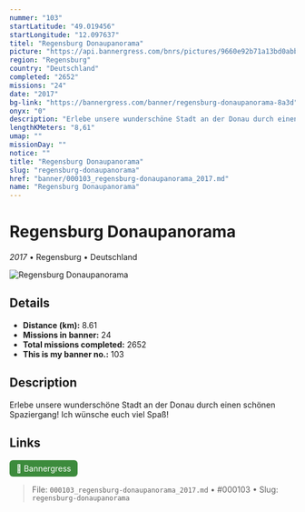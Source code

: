 ```yaml
---
nummer: "103"
startLatitude: "49.019456"
startLongitude: "12.097637"
titel: "Regensburg Donaupanorama"
picture: "https://api.bannergress.com/bnrs/pictures/9660e92b71a13bd0abb35c73ea9b93bd"
region: "Regensburg"
country: "Deutschland"
completed: "2652"
missions: "24"
date: "2017"
bg-link: "https://bannergress.com/banner/regensburg-donaupanorama-8a3d"
onyx: "0"
description: "Erlebe unsere wunderschöne Stadt an der Donau durch einen schönen Spaziergang! Ich wünsche euch viel Spaß!"
lengthKMeters: "8,61"
umap: ""
missionDay: ""
notice: ""
title: "Regensburg Donaupanorama"
slug: "regensburg-donaupanorama"
href: "banner/000103_regensburg-donaupanorama_2017.md"
name: "Regensburg Donaupanorama"
---
```

# Regensburg Donaupanorama

*2017* • Regensburg • Deutschland

![Regensburg Donaupanorama](https://api.bannergress.com/bnrs/pictures/9660e92b71a13bd0abb35c73ea9b93bd)



## Details
- **Distance (km):** 8.61
- **Missions in banner:** 24
- **Total missions completed:** 2652
- **This is my banner no.:** 103



## Description
Erlebe unsere wunderschöne Stadt an der Donau durch einen schönen Spaziergang! Ich wünsche euch viel Spaß!



## Links
<a href="https://bannergress.com/banner/regensburg-donaupanorama-8a3d" target="_blank" style="display:inline-block;margin-right:8px;padding:6px 12px;background:#3c8b3c;color:#fff;text-decoration:none;border-radius:6px;">🔗 Bannergress</a>



> File: `000103_regensburg-donaupanorama_2017.md`
> • #000103
> • Slug: `regensburg-donaupanorama`
